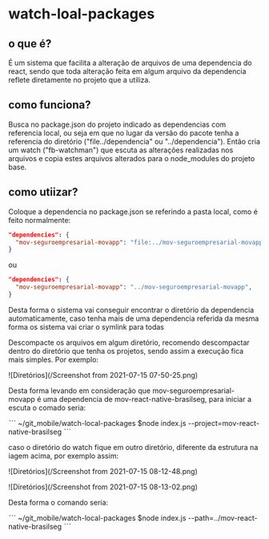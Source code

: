 # watch-loal-packages

## o que é?

É um sistema que facilita a alteração de arquivos de uma dependencia do react, sendo que toda alteração feita em algum arquivo da dependencia reflete diretamente no projeto que a utiliza.

## como funciona?

Busca no package.json do projeto indicado as dependencias com referencia local, ou seja em que no lugar da versão do pacote tenha a referencia do diretório ("file../dependencia" ou "../dependencia"). Então cria um watch ("fb-watchman") que escuta as alterações realizadas nos arquivos e copia estes arquivos alterados para o node_modules do projeto base.

## como utiizar?

Coloque a dependencia no package.json se referindo a pasta local, como é feito normalmente:

```json
"dependencies": {
  "mov-seguroempresarial-movapp": "file:../mov-seguroempresarial-movapp",
}
```

ou

```json
"dependencies": {
  "mov-seguroempresarial-movapp": "../mov-seguroempresarial-movapp",
}
```

Desta forma o sistema vai conseguir encontrar o diretório da dependencia automaticamente, caso tenha mais de uma dependencia referida da mesma forma os sistema vai criar o symlink para todas

Descompacte os arquivos em algum diretório, recomendo descompactar dentro do diretório que tenha os projetos, sendo assim a execução fica mais simples. Por exemplo:

![Diretórios](/Screenshot from 2021-07-15 07-50-25.png)

Desta forma levando em consideração que mov-seguroempresarial-movapp é uma dependencia de mov-react-native-brasilseg, para iniciar a escuta o comado seria:

ˋˋˋ
~/git_mobile/watch-local-packages $node index.js --project=mov-react-native-brasilseg
ˋˋˋ

caso o diretório do watch fique em outro diretório, diferente da estrutura na iagem acima, por exemplo assim:

![Diretórios](/Screenshot from 2021-07-15 08-12-48.png)

![Diretórios](/Screenshot from 2021-07-15 08-13-02.png)

Desta forma o comando seria:

ˋˋˋ
~/git_mobile/watch-local-packages $node index.js --path=../mov-react-native-brasilseg
ˋˋˋ
